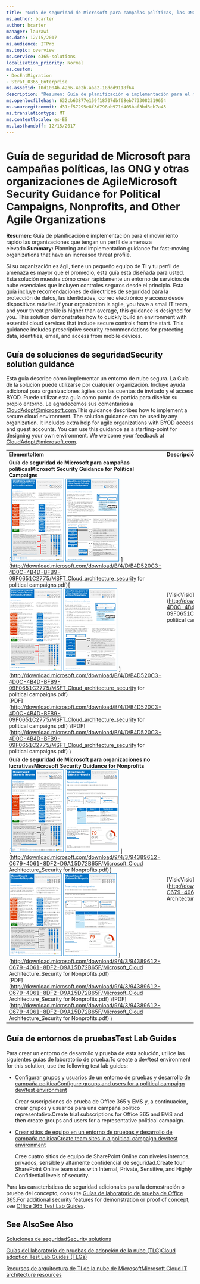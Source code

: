 ```yaml
---
title: "Guía de seguridad de Microsoft para campañas políticas, las ONG y otras organizaciones de Agile"
ms.author: bcarter
author: bcarter
manager: laurawi
ms.date: 12/15/2017
ms.audience: ITPro
ms.topic: overview
ms.service: o365-solutions
localization_priority: Normal
ms.custom:
- DecEntMigration
- Strat_O365_Enterprise
ms.assetid: 10d1004b-42b6-4e2b-aaa2-18ddd9118f64
description: "Resumen: Guía de planificación e implementación para el movimiento rápido las organizaciones que tengan un perfil de amenaza elevado."
ms.openlocfilehash: 632cb63877e159f18707dbf68eb7733082319654
ms.sourcegitcommit: d31cf57295e8f3d798ab971d405baf3bd3eb7a45
ms.translationtype: MT
ms.contentlocale: es-ES
ms.lasthandoff: 12/15/2017
---
```

# <a name="microsoft-security-guidance-for-political-campaigns-nonprofits-and-other-agile-organizations"></a><span data-ttu-id="e2031-103">Guía de seguridad de Microsoft para campañas políticas, las ONG y otras organizaciones de Agile</span><span class="sxs-lookup"><span data-stu-id="e2031-103">Microsoft Security Guidance for Political Campaigns, Nonprofits, and Other Agile Organizations</span></span>

 <span data-ttu-id="e2031-104">**Resumen:** Guía de planificación e implementación para el movimiento rápido las organizaciones que tengan un perfil de amenaza elevado.</span><span class="sxs-lookup"><span data-stu-id="e2031-104">**Summary:** Planning and implementation guidance for fast-moving organizations that have an increased threat profile.</span></span>
  
<span data-ttu-id="e2031-p101">Si su organización es ágil, tiene un pequeño equipo de TI y tu perfil de amenaza es mayor que el promedio, esta guía está diseñada para usted. Esta solución muestra cómo crear rápidamente un entorno de servicios de nube esenciales que incluyen controles seguros desde el principio. Esta guía incluye recomendaciones de directrices de seguridad para la protección de datos, las identidades, correo electrónico y acceso desde dispositivos móviles.</span><span class="sxs-lookup"><span data-stu-id="e2031-p101">If your organization is agile, you have a small IT team, and your threat profile is higher than average, this guidance is designed for you. This solution demonstrates how to quickly build an environment with essential cloud services that include secure controls from the start. This guidance includes prescriptive security recommendations for protecting data, identities, email, and access from mobile devices.</span></span>
  
## <a name="security-solution-guidance"></a><span data-ttu-id="e2031-108">Guía de soluciones de seguridad</span><span class="sxs-lookup"><span data-stu-id="e2031-108">Security solution guidance</span></span>

<span data-ttu-id="e2031-p102">Esta guía describe cómo implementar un entorno de nube segura. La Guía de la solución puede utilizarse por cualquier organización. Incluye ayuda adicional para organizaciones ágiles con las cuentas de invitado y el acceso BYOD. Puede utilizar esta guía como punto de partida para diseñar su propio entorno. Le agradecemos sus comentarios a [CloudAdopt@microsoft.com](mailto:CloudAdopt@microsoft.com).</span><span class="sxs-lookup"><span data-stu-id="e2031-p102">This guidance describes how to implement a secure cloud environment. The solution guidance can be used by any organization. It includes extra help for agile organizations with BYOD access and guest accounts. You can use this guidance as a starting-point for designing your own environment. We welcome your feedback at [CloudAdopt@microsoft.com](mailto:CloudAdopt@microsoft.com).</span></span> 
  
|||
|:-----|:-----|
|<span data-ttu-id="e2031-114">**Elemento**</span><span class="sxs-lookup"><span data-stu-id="e2031-114">**Item**</span></span> <br/> |<span data-ttu-id="e2031-115">**Descripción**</span><span class="sxs-lookup"><span data-stu-id="e2031-115">**Description**</span></span> <br/> |
|<span data-ttu-id="e2031-116">**Guía de seguridad de Microsoft para campañas políticas**</span><span class="sxs-lookup"><span data-stu-id="e2031-116">**Microsoft Security Guidance for Political Campaigns**</span></span> <br/> <span data-ttu-id="e2031-117">[![Clavo de póster mini conjunto del pulgar.](images/d370ce28-ca40-4930-9a2c-907312aa06c8.png)          ](http://download.microsoft.com/download/B/4/D/B4D520C3-4D0C-4B4D-BFB9-09F0651C2775/MSFT_Cloud_architecture_security for political campaigns.pdf)</span><span class="sxs-lookup"><span data-stu-id="e2031-117">[![Thumb nail for mini poster set.](images/d370ce28-ca40-4930-9a2c-907312aa06c8.png)          ](http://download.microsoft.com/download/B/4/D/B4D520C3-4D0C-4B4D-BFB9-09F0651C2775/MSFT_Cloud_architecture_security for political campaigns.pdf)</span></span> <br/> <span data-ttu-id="e2031-118">[PDF](http://download.microsoft.com/download/B/4/D/B4D520C3-4D0C-4B4D-BFB9-09F0651C2775/MSFT_Cloud_architecture_security for political campaigns.pdf)  \\</span><span class="sxs-lookup"><span data-stu-id="e2031-118">[PDF](http://download.microsoft.com/download/B/4/D/B4D520C3-4D0C-4B4D-BFB9-09F0651C2775/MSFT_Cloud_architecture_security for political campaigns.pdf)  \\</span></span>| [<span data-ttu-id="e2031-119">Visio</span><span class="sxs-lookup"><span data-stu-id="e2031-119">Visio</span></span>](http://download.microsoft.com/download/B/4/D/B4D520C3-4D0C-4B4D-BFB9-09F0651C2775/MSFT_Cloud_architecture_security for political campaigns.vsdx) <br/> |<span data-ttu-id="e2031-p103">Esta guía utiliza como ejemplo una organización de campaña política. Utilice esta guía como punto de partida para cualquier entorno.</span><span class="sxs-lookup"><span data-stu-id="e2031-p103">This guidance uses a political campaign organization as an example. Use this guidance as a starting point for any environment.</span></span>  <br/> |
|<span data-ttu-id="e2031-122">**Guía de seguridad de Microsoft para organizaciones no lucrativas**</span><span class="sxs-lookup"><span data-stu-id="e2031-122">**Microsoft Security Guidance for Nonprofits**</span></span> <br/> <span data-ttu-id="e2031-123">[![Imagen de miniaturas para archivo descargable](images/e4784889-1c69-4067-9a8f-31d31d1eceea.png)          ](http://download.microsoft.com/download/9/4/3/94389612-C679-4061-8DF2-D9A15D72B65F/Microsoft_Cloud Architecture_Security for Nonprofits.pdf)</span><span class="sxs-lookup"><span data-stu-id="e2031-123">[![Thumnail image for downloadable file](images/e4784889-1c69-4067-9a8f-31d31d1eceea.png)          ](http://download.microsoft.com/download/9/4/3/94389612-C679-4061-8DF2-D9A15D72B65F/Microsoft_Cloud Architecture_Security for Nonprofits.pdf)</span></span> <br/> <span data-ttu-id="e2031-124">[PDF](http://download.microsoft.com/download/9/4/3/94389612-C679-4061-8DF2-D9A15D72B65F/Microsoft_Cloud Architecture_Security for Nonprofits.pdf)  \\</span><span class="sxs-lookup"><span data-stu-id="e2031-124">[PDF](http://download.microsoft.com/download/9/4/3/94389612-C679-4061-8DF2-D9A15D72B65F/Microsoft_Cloud Architecture_Security for Nonprofits.pdf)  \\</span></span>| [<span data-ttu-id="e2031-125">Visio</span><span class="sxs-lookup"><span data-stu-id="e2031-125">Visio</span></span>](http://download.microsoft.com/download/9/4/3/94389612-C679-4061-8DF2-D9A15D72B65F/Microsoft_Cloud Architecture_Security for Nonprofits.vsdx) <br/> |<span data-ttu-id="e2031-p104">Esta guía es ligeramente revisada para organizaciones sin ánimo de lucro. Por ejemplo, hace referencia a planes sin ánimo de lucro de Office 365. La orientación técnica es la misma que la Guía de solución de campaña política.</span><span class="sxs-lookup"><span data-stu-id="e2031-p104">This guide is slightly revised for nonprofit organizations. For example, it references Office 365 Nonprofit plans. The technical guidance is the same as the political campaign solution guide.</span></span>  <br/> |
   
## <a name="test-lab-guides"></a><span data-ttu-id="e2031-129">Guía de entornos de pruebas</span><span class="sxs-lookup"><span data-stu-id="e2031-129">Test Lab Guides</span></span>

<span data-ttu-id="e2031-130">Para crear un entorno de desarrollo y prueba de esta solución, utilice las siguientes guías de laboratorio de prueba:</span><span class="sxs-lookup"><span data-stu-id="e2031-130">To create a dev/test environment for this solution, use the following test lab guides:</span></span> 
  
- [<span data-ttu-id="e2031-131">Configurar grupos y usuarios de un entorno de pruebas y desarrollo de campaña política</span><span class="sxs-lookup"><span data-stu-id="e2031-131">Configure groups and users for a political campaign dev/test environment</span></span>](configure-groups-and-users-for-a-political-campaign-dev-test-environment.md)
    
     <span data-ttu-id="e2031-132">Crear suscripciones de prueba de Office 365 y EMS y, a continuación, crear grupos y usuarios para una campaña político representativo.</span><span class="sxs-lookup"><span data-stu-id="e2031-132">Create trial subscriptions for Office 365 and EMS and then create groups and users for a representative political campaign.</span></span>
    
- [<span data-ttu-id="e2031-133">Crear sitios de equipo en un entorno de pruebas y desarrollo de campaña política</span><span class="sxs-lookup"><span data-stu-id="e2031-133">Create team sites in a political campaign dev/test environment</span></span>](create-team-sites-in-a-political-campaign-dev-test-environment.md)
    
    <span data-ttu-id="e2031-134">Cree cuatro sitios de equipo de SharePoint Online con niveles internos, privados, sensible y altamente confidencial de seguridad.</span><span class="sxs-lookup"><span data-stu-id="e2031-134">Create four SharePoint Online team sites with Internal, Private, Sensitive, and Highly Confidential levels of security.</span></span>
    
<span data-ttu-id="e2031-135">Para las características de seguridad adicionales para la demostración o prueba del concepto, consulte [Guías de laboratorio de prueba de Office 365](http://aka.ms/o365tlgs).</span><span class="sxs-lookup"><span data-stu-id="e2031-135">For additional security features for demonstration or proof of concept, see [Office 365 Test Lab Guides](http://aka.ms/o365tlgs).</span></span>
  
## <a name="see-also"></a><span data-ttu-id="e2031-136">See Also</span><span class="sxs-lookup"><span data-stu-id="e2031-136">See Also</span></span>

[<span data-ttu-id="e2031-137">Soluciones de seguridad</span><span class="sxs-lookup"><span data-stu-id="e2031-137">Security solutions</span></span>](security-solutions.md)
  
[<span data-ttu-id="e2031-138">Guías del laboratorio de pruebas de adopción de la nube (TLG)</span><span class="sxs-lookup"><span data-stu-id="e2031-138">Cloud adoption Test Lab Guides (TLGs)</span></span>](cloud-adoption-test-lab-guides-tlgs.md)
  
[<span data-ttu-id="e2031-139">Recursos de arquitectura de TI de la nube de Microsoft</span><span class="sxs-lookup"><span data-stu-id="e2031-139">Microsoft Cloud IT architecture resources</span></span>](microsoft-cloud-it-architecture-resources.md)



